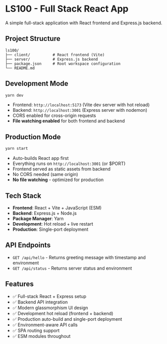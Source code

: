 # LS100 - Full Stack React App

A simple full-stack application with React frontend and Express.js backend.

## Project Structure

```
ls100/
├── client/          # React frontend (Vite)
├── server/          # Express.js backend
├── package.json     # Root workspace configuration
└── README.md
```

## Development Mode

```bash
yarn dev
```
- Frontend: `http://localhost:5173` (Vite dev server with hot reload)
- Backend: `http://localhost:3001` (Express server with nodemon)
- CORS enabled for cross-origin requests
- **File watching enabled** for both frontend and backend

## Production Mode

```bash
yarn start
```
- Auto-builds React app first
- Everything runs on `http://localhost:3001` (or $PORT)
- Frontend served as static assets from backend
- No CORS needed (same origin)
- **No file watching** - optimized for production

## Tech Stack

- **Frontend**: React + Vite + JavaScript (ESM)
- **Backend**: Express.js + Node.js 
- **Package Manager**: Yarn
- **Development**: Hot reload + live restart
- **Production**: Single-port deployment

## API Endpoints

- `GET /api/hello` - Returns greeting message with timestamp and environment
- `GET /api/status` - Returns server status and environment

## Features

- ✅ Full-stack React + Express setup
- ✅ Backend API integration  
- ✅ Modern glassmorphism UI design
- ✅ Development hot reload (frontend + backend)
- ✅ Production auto-build and single-port deployment
- ✅ Environment-aware API calls
- ✅ SPA routing support
- ✅ ESM modules throughout 
